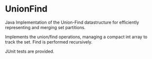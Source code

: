 UnionFind
=========

Java Implementation of the Union-Find datastructure for efficiently representing and merging set partitions.

Implements the union/find operations, managing a compact int array to track the set. Find is performed recursively.

JUnit tests are provided.

